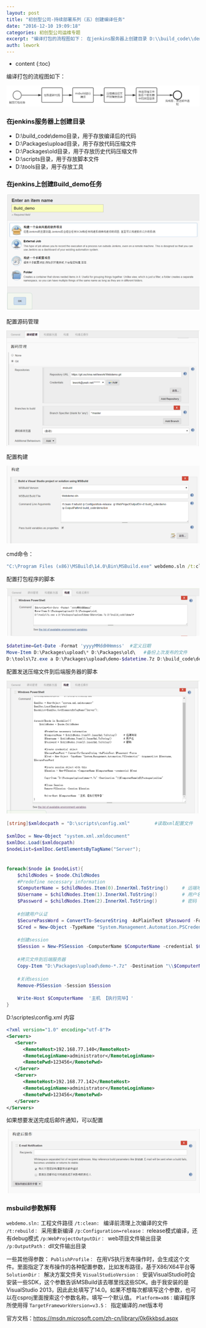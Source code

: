 ```yaml
---
layout: post
title: "初创型公司-持续部署系列（五）创建编译任务"
date: "2016-12-10 19:09:18"
categories: 初创型公司运维专题
excerpt: "编译打包的流程图如下： 在jenkins服务器上创建目录 D:\\build_code\\demo目录，用于存放编译后的代码 D:\\Packages..."
auth: lework
---
```

* content
{:toc}

编译打包的流程图如下：


![Paste_Image.png](/assets/images/ops/3629406-a12d7f92220300b1.png)


### 在jenkins服务器上创建目录

- D:\build_code\demo目录，用于存放编译后的代码
- D:\Packages\upload目录，用于存放代码压缩文件
- D:\Packages\old目录，用于存放历史代码压缩文件
- D:\scripts目录，用于存放脚本文件
- D:\tools目录，用于存放工具

### 在jenkins上创建Build_demo任务

![Paste_Image.png](/assets/images/ops/3629406-bdc3b8ffe8da98e1.png)

配置源码管理

![Paste_Image.png](/assets/images/ops/3629406-43f40df52c2bf351.png)

配置构建

![Paste_Image.png](/assets/images/ops/3629406-0368c72f3f7b73d5.png)


cmd命令：
```bat
"C:\Program Files (x86)\MSBuild\14.0\Bin\MSBuild.exe" webdemo.sln /t:clean /t:rebuild /p:Configuration=release  /p:WebProjectOutputDir=d:\build_code\demo /p:OutputPath=d:\build_code\demo\bin
```

配置打包程序的脚本

![Paste_Image.png](/assets/images/ops/3629406-f61ff4ff0d6f39a8.png)

```powershell
$datetime=Get-Date -Format 'yyyyMMddHHmmss'  #定义日期
Move-Item D:\Packages\upload\* D:\Packages\old\   #备份上次发布的文件
D:\tools\7z.exe a D:\Packages\upload\demo-$datetime.7z D:\build_code\demo\*    压缩编译代码
```

配置发送压缩文件到后端服务器的脚本

![Paste_Image.png](/assets/images/ops/3629406-fd2dd9e1a09fcbba.png)

```powershell
[string]$xmldocpath = "D:\scripts\config.xml"         #读取xml配置文件
 
$xmlDoc = New-Object "system.xml.xmldocument"
$xmlDoc.Load($xmldocpath)
$nodeList=$xmlDoc.GetElementsByTagName("Server");


foreach($node in $nodeList){
	$childNodes = $node.ChildNodes
	#Predefine necessary information
	$ComputerName = $childNodes.Item(0).InnerXml.ToString()     # 远端地址
	$Username = $childNodes.Item(1).InnerXml.ToString()         # 用户名
	$Password = $childNodes.Item(2).InnerXml.ToString()         # 密码

	#创建用户认证
	$SecurePassWord = ConvertTo-SecureString -AsPlainText $Password -Force
	$Cred = New-Object -TypeName "System.Management.Automation.PSCredential" -ArgumentList $Username, $SecurePassWord

	#创建session
	$Session = New-PSSession -ComputerName $ComputerName -credential $Cred
	
	#拷贝文件到后端服务器
	Copy-Item "D:\Packages\upload\demo-*.7z" -Destination "\\$ComputerName\d$\Packages\online"

	#关闭session
	Remove-PSSession -Session $Session
	
	Write-Host $ComputerName  '主机 【执行完毕】' 
}
```
D:\scriptes\config.xml 内容
```xml
<?xml version="1.0" encoding="utf-8"?>
<Servers>
   <Server>
      <RemoteHost>192.168.77.140</RemoteHost>
      <RemoteLoginName>administrator</RemoteLoginName>
      <RemotePwd>123456</RemotePwd>
   </Server>
   <Server>
      <RemoteHost>192.168.77.142</RemoteHost>
      <RemoteLoginName>administrator</RemoteLoginName>
      <RemotePwd>123456</RemotePwd>
   </Server>
</Servers>
```

如果想要发送完成后邮件通知，可以配置


![Paste_Image.png](/assets/images/ops/3629406-185269f6a5caa18e.png)



### msbuild参数解释
`webdemo.sln:`    工程文件路径
`/t:clean: ` 编译前清理上次编译的文件
`/t:rebuild： `采用重新编译
`/p:Configuration=release：`  release模式编译，还有debug模式
`/p:WebProjectOutputDir： `web项目文件输出目录
`/p:OutputPath：` dll文件输出目录

一些其他得参数：
`PublishProfile： `在用VS执行发布操作时，会生成这个文件。里面指定了发布操作的各种配置参数，比如发布路径，基于X86/X64平台等
`SolutionDir： `解决方案文件夹
`VisualStudioVersion： `安装VisualStudio时会安装一些SDK，这个参数告诉MSBuild该去哪里找这些SDK。由于我安装的是VisualStudio 2013，因此此处填写了14.0。如果不想每次都填写这个参数，也可以在csproj里面搜索这个参数名称，填写一个默认值。
`Platform=x86：`编译程序所使用得
`TargetFrameworkVersion=v3.5： `指定编译的.net版本号

官方文档：https://msdn.microsoft.com/zh-cn/library/0k6kkbsd.aspx

